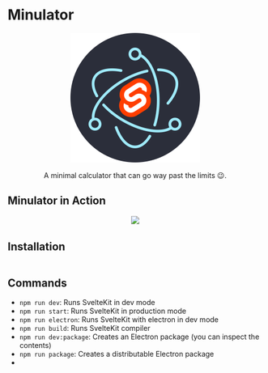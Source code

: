 # Minulator

<p align="center">
  <img src="https://raw.githubusercontent.com/Dax89/electron-sveltekit/master/icon.png" width="256">
</p>
<p align="center">
  A minimal calculator that can go way past the limits 😉.
</p>

## Minulator in Action
<p align="center" style="border-radius: 10px;">
    <img src="https://i.ibb.co/bHNS0Yj/image.png" >
</p>

## Installation

```

```

## Commands
- `npm run dev`: Runs SvelteKit in dev mode
- `npm run start`: Runs SvelteKit in production mode
- `npm run electron`: Runs SvelteKit with electron in dev mode
- `npm run build`: Runs SvelteKit compiler
- `npm run dev:package`: Creates an Electron package (you can inspect the contents)
- `npm run package`: Creates a distributable Electron package
- 
